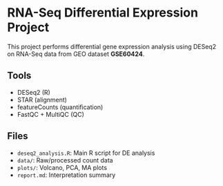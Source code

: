 # RNA-Seq Differential Expression Project

This project performs differential gene expression analysis using DESeq2 on RNA-Seq data from GEO dataset **GSE60424**.

## Tools
- DESeq2 (R)
- STAR (alignment)
- featureCounts (quantification)
- FastQC + MultiQC (QC)

## Files
- `deseq2_analysis.R`: Main R script for DE analysis
- `data/`: Raw/processed count data
- `plots/`: Volcano, PCA, MA plots
- `report.md`: Interpretation summary
